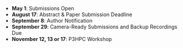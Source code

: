 - **May 1**: Submissions Open
- **August 17**: Abstract & Paper Submission Deadline
- **September 8**: Author Notification
- **September 29**: Camera-Ready Submissions and Backup Recordings Due
- **November 12, 13 or 17**: P3HPC Workshop
